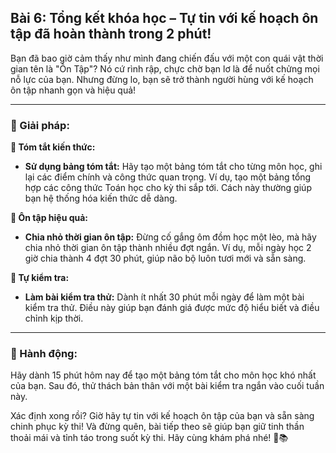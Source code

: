 ## Bài 6: Tổng kết khóa học – Tự tin với kế hoạch ôn tập đã hoàn thành trong 2 phút!

Bạn đã bao giờ cảm thấy như mình đang chiến đấu với một con quái vật thời gian tên là "Ôn Tập"? Nó cứ rình rập, chực chờ bạn lơ là để nuốt chửng mọi nỗ lực của bạn. Nhưng đừng lo, bạn sẽ trở thành người hùng với kế hoạch ôn tập nhanh gọn và hiệu quả!

---

### 📌 Giải pháp:

**🔹 Tóm tắt kiến thức:**
- **Sử dụng bảng tóm tắt:** Hãy tạo một bảng tóm tắt cho từng môn học, ghi lại các điểm chính và công thức quan trọng. Ví dụ, tạo một bảng tổng hợp các công thức Toán học cho kỳ thi sắp tới. Cách này thường giúp bạn hệ thống hóa kiến thức dễ dàng.

**🔹 Ôn tập hiệu quả:**
- **Chia nhỏ thời gian ôn tập:** Đừng cố gắng ôm đồm học một lèo, mà hãy chia nhỏ thời gian ôn tập thành nhiều đợt ngắn. Ví dụ, mỗi ngày học 2 giờ chia thành 4 đợt 30 phút, giúp não bộ luôn tươi mới và sẵn sàng.

**🔹 Tự kiểm tra:**
- **Làm bài kiểm tra thử:** Dành ít nhất 30 phút mỗi ngày để làm một bài kiểm tra thử. Điều này giúp bạn đánh giá được mức độ hiểu biết và điều chỉnh kịp thời.

---

### 🚀 Hành động:

Hãy dành 15 phút hôm nay để tạo một bảng tóm tắt cho môn học khó nhất của bạn. Sau đó, thử thách bản thân với một bài kiểm tra ngắn vào cuối tuần này.

Xác định xong rồi? Giờ hãy tự tin với kế hoạch ôn tập của bạn và sẵn sàng chinh phục kỳ thi! Và đừng quên, bài tiếp theo sẽ giúp bạn giữ tinh thần thoải mái và tỉnh táo trong suốt kỳ thi. Hãy cùng khám phá nhé! 🌟📚